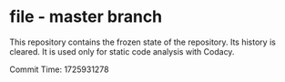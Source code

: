 # file - master branch

This repository contains the frozen state of the repository.
Its history is cleared. It is used only for static code
analysis with Codacy.

Commit Time: 1725931278